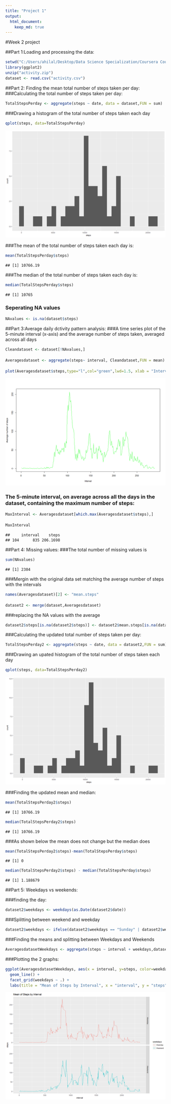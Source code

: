 ```yaml
---
title: "Project 1"
output:
  html_document:
    keep_md: true
---
```


#Week 2 project


##Part 1:Loading and processing the data:



```r
setwd("C:/Users/ahilal/Desktop/Data Science Specialization/Coursera Course 5/Week 2 assignment")
library(ggplot2)
unzip("activity.zip")
dataset <- read.csv("activity.csv")
```
##Part 2: Finding the mean total number of steps taken per day:
###Calculating the total number of steps taken per day:

```r
TotalStepsPerday <- aggregate(steps ~ date, data = dataset,FUN = sum)
```

###Drawing a histogram of the total number of steps taken each day

```r
qplot(steps, data=TotalStepsPerday)
```

![](Figs/unnamed-chunk-3-1.png)<!-- -->

###The mean of the total number of steps taken each day is:

```r
mean(TotalStepsPerday$steps)
```

```
## [1] 10766.19
```

###The median of the total number of steps taken each day is:

```r
median(TotalStepsPerday$steps)
```

```
## [1] 10765
```

### Seperating NA values

```r
NAvalues <- is.na(dataset$steps)
```

##Part 3:Average daily dctivity pattern analysis:
###A time series plot of the 5-minute interval (x-axis) and the average number of steps taken, averaged across all days

```r
Cleandataset <- dataset[!NAvalues,]

Averagesdataset <- aggregate(steps~ interval, Cleandataset,FUN = mean)

plot(Averagesdataset$steps,type="l",col="green",lwd=1.5, xlab = "Interval",ylab = "Average number of steps")
```

![](Figs/unnamed-chunk-7-1.png)<!-- -->

### The 5-minute interval, on average across all the days in the dataset, containing the maximum number of steps:


```r
MaxInterval <- Averagesdataset[which.max(Averagesdataset$steps),]

MaxInterval
```

```
##     interval    steps
## 104      835 206.1698
```

##Part 4: Missing values:
###The total number of missing values is


```r
sum(NAvalues)
```

```
## [1] 2304
```

###Mergin with the original data set matching the average number of steps with the intervals

```r
names(Averagesdataset)[2] <- "mean.steps"

dataset2 <- merge(dataset,Averagesdataset)
```

###replacing the NA values with the average

```r
dataset2$steps[is.na(dataset2$steps)] <- dataset2$mean.steps[is.na(dataset2$steps)]
```

###Calculating the updated total number of steps taken per day:

```r
TotalStepsPerday2 <- aggregate(steps ~ date, data = dataset2,FUN = sum)
```

###Drawing an upated histogram of the total number of steps taken each day

```r
qplot(steps, data=TotalStepsPerday2)
```

![](Figs/unnamed-chunk-13-1.png)<!-- -->

###Finding the updated mean and median:

```r
mean(TotalStepsPerday2$steps)
```

```
## [1] 10766.19
```

```r
median(TotalStepsPerday2$steps)
```

```
## [1] 10766.19
```

###As shown below the mean does not change but the median does

```r
mean(TotalStepsPerday2$steps)-mean(TotalStepsPerday$steps)
```

```
## [1] 0
```

```r
median(TotalStepsPerday2$steps) - median(TotalStepsPerday$steps)
```

```
## [1] 1.188679
```

##Part 5: Weekdays vs weekends:

###finding the day:

```r
dataset2$weekdays <- weekdays(as.Date(dataset2$date))
```

###Splitting between weekend and weekday

```r
dataset2$weekdays <- ifelse(dataset2$weekdays == "Sunday" | dataset2$weekdays == "Saturday", "Weekend","Weekday")
```

###Finding the means and splitting between Weekdays and Weekends

```r
AveragesdatasetWeekdays <- aggregate(steps ~ interval + weekdays,dataset2, FUN = mean)
```

###Plotting the 2 graphs:

```r
ggplot(AveragesdatasetWeekdays, aes(x = interval, y=steps, color=weekdays)) +
  geom_line() +
  facet_grid(weekdays ~ .) +
  labs(title = "Mean of Steps by Interval", x = "interval", y = "steps")
```

![](Figs/unnamed-chunk-19-1.png)<!-- -->
